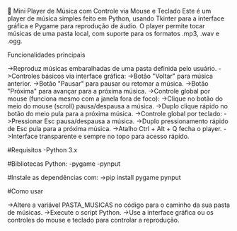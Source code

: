 🎵 Mini Player de Música com Controle via Mouse e Teclado
Este é um player de música simples feito em Python, usando Tkinter para a interface gráfica e Pygame para reprodução de áudio. O player permite tocar músicas de uma pasta local, com suporte para os formatos .mp3, .wav e .ogg.

Funcionalidades principais

->Reproduz músicas embaralhadas de uma pasta definida pelo usuário.
->Controles básicos via interface gráfica:
->Botão "Voltar" para música anterior.
->Botão "Pausar" para pausar ou retomar a música.
->Botão "Próxima" para avançar para a próxima música.
->Controle global por mouse (funciona mesmo com a janela fora de foco):
->Clique no botão do meio do mouse (scroll) pausa/despausa a música.
->Duplo clique rápido no botão do meio pula para a próxima música.
->Controle global por teclado:
->Pressionar Esc pausa/despausa a música.
->Duplo pressionamento rápido de Esc pula para a próxima música.
->Atalho Ctrl + Alt + Q fecha o player.
->Interface transparente e sempre no topo para acesso rápido.

#Requisitos
-Python 3.x

#Bibliotecas Python:
-pygame
-pynput

#Instale as dependências com:
->pip install pygame pynput

#Como usar

->Altere a variável PASTA_MUSICAS no código para o caminho da sua pasta de músicas.
->Execute o script Python.
->Use a interface gráfica ou os controles do mouse e teclado para controlar a reprodução.
